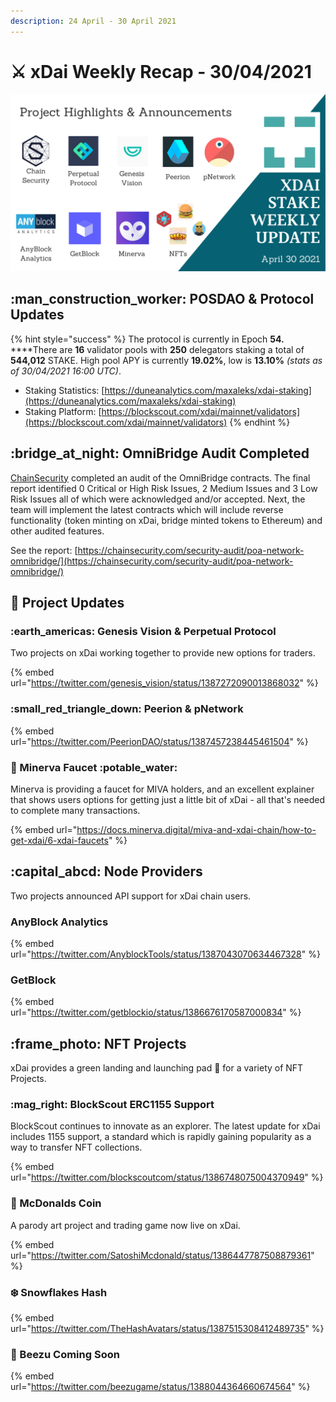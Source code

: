 ```yaml
---
description: 24 April - 30 April 2021
---
```


# ⚔️ xDai Weekly Recap - 30/04/2021

![](../../../../.gitbook/assets/project-updates.png)

## :man\_construction\_worker: POSDAO & Protocol Updates

{% hint style="success" %}
The protocol is currently in Epoch **54.**\
****There are **16** validator pools with **250** delegators staking a total of **544,012** STAKE. High pool APY is currently **19.02%**, low is **13.10%** _(stats as of 30/04/2021 16:00 UTC)_.

* Staking Statistics: [https://duneanalytics.com/maxaleks/xdai-staking](https://duneanalytics.com/maxaleks/xdai-staking)
* Staking Platform: [https://blockscout.com/xdai/mainnet/validators](https://blockscout.com/xdai/mainnet/validators)
{% endhint %}

## :bridge\_at\_night: OmniBridge Audit Completed

[ChainSecurity](https://chainsecurity.com/) completed an audit of the OmniBridge contracts. The final report identified 0 Critical or High Risk Issues, 2 Medium Issues and 3 Low Risk Issues all of which were acknowledged and/or accepted. Next, the team will implement the latest contracts which will include reverse functionality (token minting on xDai, bridge minted tokens to Ethereum) and other audited features.

See the report: [https://chainsecurity.com/security-audit/poa-network-omnibridge/](https://chainsecurity.com/security-audit/poa-network-omnibridge/)

## :butterfly: Project Updates

### :earth\_americas: Genesis Vision & Perpetual Protocol

Two projects on xDai working together to provide new options for traders.

{% embed url="https://twitter.com/genesis_vision/status/1387272090013868032" %}

### :small\_red\_triangle\_down: Peerion & pNetwork

{% embed url="https://twitter.com/PeerionDAO/status/1387457238445461504" %}

### :owl: Minerva Faucet :potable\_water:&#x20;

Minerva is providing a faucet for MIVA holders, and an excellent explainer that shows users options for getting just a little bit of xDai - all that's needed to complete many transactions.

{% embed url="https://docs.minerva.digital/miva-and-xdai-chain/how-to-get-xdai/6-xdai-faucets" %}

## :capital\_abcd: Node Providers

Two projects announced API support for xDai chain users.

### AnyBlock Analytics

{% embed url="https://twitter.com/AnyblockTools/status/1387043070634467328" %}

### GetBlock

{% embed url="https://twitter.com/getblockio/status/1386676170587000834" %}

## :frame\_photo: NFT Projects

xDai provides a green landing and launching pad :rocket: for a variety of NFT Projects.&#x20;

### :mag\_right: BlockScout ERC1155 Support&#x20;

BlockScout continues to innovate as an explorer. The latest update for xDai includes 1155 support, a standard which is rapidly gaining popularity as a way to transfer NFT collections.

{% embed url="https://twitter.com/blockscoutcom/status/1386748075004370949" %}

### :hamburger: McDonalds Coin

A parody art project and trading game now live on xDai.

{% embed url="https://twitter.com/SatoshiMcdonald/status/1386447787508879361" %}

### :snowflake: Snowflakes Hash

{% embed url="https://twitter.com/TheHashAvatars/status/1387515308412489735" %}

### :bee: Beezu Coming Soon

{% embed url="https://twitter.com/beezugame/status/1388044364660674564" %}











